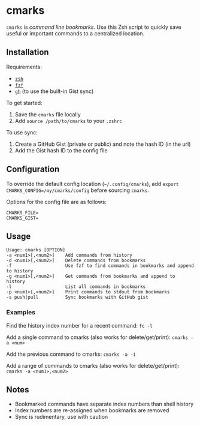 # cmarks

`cmarks` is *command line bookmarks*. Use this Zsh script to quickly save useful or important commands to a centralized location.

## Installation

Requirements:

* [`zsh`](https://www.zsh.org/)
* [`fzf`](https://github.com/junegunn/fzf)
* [`gh`](https://github.com/cli/cli) (to use the built-in Gist sync)

To get started:

1. Save the `cmarks` file locally
2. Add `source /path/to/cmarks` to your `.zshrc`

To use sync:

1. Create a GitHub Gist (private or public) and note the hash ID (in the url)
2. Add the Gist hash ID to the config file

## Configuration

To override the default config location (`~/.config/cmarks`), add `export CMARKS_CONFIG=/my/cmarks/config` before sourcing `cmarks`.

Options for the config file are as follows:

```text
CMARKS_FILE=
CMARKS_GIST=
```

## Usage

```text
Usage: cmarks [OPTION]
-a <num1>[,<num2>]    Add commands from history
-d <num1>[,<num2>]    Delete commands from bookmarks
-f                    Use fzf to find commands in bookmarks and append to history
-g <num1>[,<num2>]    Get commands from bookmarks and append to history
-l                    List all commands in bookmarks
-p <num1>[,<num2>]    Print commands to stdout from bookmarks
-s push|pull          Sync bookmarks with GitHub gist
```

### Examples

Find the history index number for a recent command:
`fc -l`

Add a single command to cmarks (also works for delete/get/print):
`cmarks -a <num>`

Add the previous command to cmarks:
`cmarks -a -1`

Add a range of commands to cmarks (also works for delete/get/print):
`cmarks -a <num1>,<num2>`

## Notes

* Bookmarked commands have separate index numbers than shell history
* Index numbers are re-assigned when bookmarks are removed
* Sync is rudimentary, use with caution
